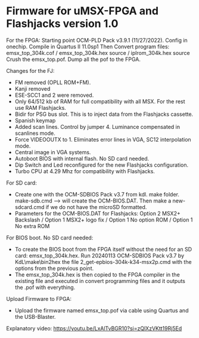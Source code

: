 # Firmware for uMSX-FPGA and Flashjacks version 1.0

For the FPGA:
Starting point OCM-PLD Pack v3.9.1 (11/27/2022).
Config in onechip.
Compile in Quartus II 11.0sp1
Then Convert program files: emsx_top_304k.cof / emsx_top_304k.hex source / iplrom_304k.hex source
Crush the emsx_top.pof. Dump all the pof to the FPGA.

Changes for the FJ:
- FM removed (OPLL ROM+FM).
- Kanji removed
- ESE-SCC1 and 2 were removed.
- Only 64/512 kb of RAM for full compatibility with all MSX. For the rest use RAM Flashjacks.
- Bidir for PSG bus slot. This is to inject data from the Flashjacks cassette.
- Spanish keymap
- Added scan lines. Control by jumper 4. Luminance compensated in scanlines mode.
- Force VIDEOOUTX to 1. Eliminates error lines in VGA, SC12 interpolation mode.
- Central image in VGA systems.
- Autoboot BIOS with internal flash. No SD card needed.
- Dip Switch and Led reconfigured for the new Flashjacks configuration.
- Turbo CPU at 4.29 Mhz for compatibility with Flashjacks.

For SD card:
- Create one with the OCM-SDBIOS Pack v3.7 from kdl. make folder. make-sdb.cmd --> will create the OCM-BIOS.DAT. Then make a new-sdcard.cmd if we do not have the microSD formatted.
- Parameters for the OCM-BIOS.DAT for Flashjacks: Option 2 MSX2+ Backslash / Option 1 MSX2+ logo fix / Option 1 No option ROM / Option 1 No extra ROM

For BIOS boot. No SD card needed:
- To create the BIOS boot from the FPGA itself without the need for an SD card: emsx_top_304k.hex. Run 20240113 OCM-SDBIOS Pack v3.7 by KdL\make\bin2hex the file 2_get-epbios-304k-k34-msx2p.cmd with the options from the previous point.
- The emsx_top_304k.hex is then copied to the FPGA compiler in the existing file and executed in convert programming files and it outputs the .pof with everything.

Upload Firmware to FPGA:
- Upload the firmware named emsx_top.pof via cable using Quartus and the USB-Blaster.

Explanatory video:
https://youtu.be/LxAlTvBGR10?si=zQlXzVKtt19Rj5Ed